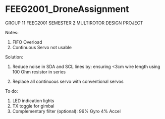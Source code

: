 # FEEG2001_DroneAssignment
GROUP 11 FEEG2001 SEMESTER 2 MULTIROTOR DESIGN PROJECT 

Notes:
1) FIFO Overload
2) Continuous Servo not usable

Solution:
1) Reduce noise in SDA and SCL lines by:
	ensuring <3cm wire length
	using 100 Ohm resistor in series

2) Replace all continuous servo with conventional servos

To do:

1) LED indication lights
2) TX toggle for gimbal
3) Complementary filter (optional):
	96% Gyro
	4% Accel 